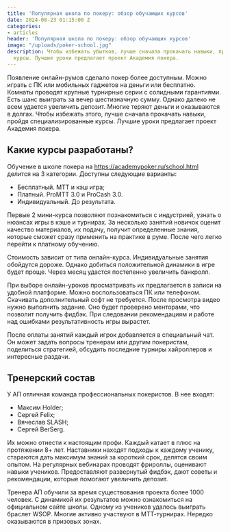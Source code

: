 ```yaml
---
title: 'Популярная школа по покеру: обзор обучающих курсов'
date: 2024-08-23 01:15:00 Z
categories:
- articles
header: 'Популярная школа по покеру: обзор обучающих курсов'
image: "/uploads/poker-school.jpg"
description: Чтобы избежать убытков, лучше сначала прокачать навыки, пройдя специализированные
  курсы. Лучшие уроки предлагает проект Академия покера.
---
```


<p>Появление онлайн-румов сделало покер более доступным. Можно играть с ПК или мобильных гаджетов на деньги или бесплатно. Комнаты проводят крупные турнирные серии с солидными гарантиями. Есть шанс выиграть за вечер шестизначную сумму. Однако далеко не всем удается увеличить депозит. Многие теряют деньги и оказываются в долгах. Чтобы избежать этого, лучше сначала прокачать навыки, пройдя специализированные курсы. Лучшие уроки предлагает проект Академия покера.</p>
<h2>Какие курсы разработаны?</h2>
<p>Обучение в школе покера на <a href="https://academypoker.ru/school.html">https://academypoker.ru/school.html</a> делится на 3 категории. Доступны следующие варианты:</p>
<ul>
<li>Бесплатный. МТТ и кэш игра;</li>
<li>Платный. ProMTT 3.0 и ProCash 3.0.</li>
<li>Индивидуальный. До результата.</li>
</ul>
<p>Первые 2 мини-курса позволяют познакомиться с индустрией, узнать о нюансах игры в кэше и турнирах. За несколько занятий новичок оценит качество материалов, их подачу, получит определенные знания, которые сможет сразу применить на практике в руме. После чего легко перейти к платному обучению.</p>
<p>Стоимость зависит от типа онлайн-курса. Индивидуальные занятия обойдутся дороже. Однако добиться положительной динамики в игре будет проще. Через месяц удастся постепенно увеличить банкролл.</p>
<p>При выборе онлайн-уроков просматривать их предлагается в записи на удобной платформе. Можно воспользоваться ПК или телефоном. Скачивать дополнительный софт не требуется. После просмотра видео нужно выполнить задание. Оно будет проверено менторами, что позволит получить фидбэк. При следовании рекомендациям и работе над ошибками результативность игры вырастет.</p>
<p>После оплаты занятий каждый игрок добавляется в специальный чат. Он может задать вопросы тренерам или другим покеристам, поделиться стратегией, обсудить последние турниры хайроллеров и интересные раздачи.</p>
<h2>Тренерский состав</h2>
<p>У АП отличная команда профессиональных покеристов. В нее входят:</p>
<ul>
<li>Максим Holder;</li>
<li>Сергей Felix;</li>
<li>Вячеслав SLASH;</li>
<li>Сергей BerSerg.</li>
</ul>
<p>Их можно отнести к настоящим профи. Каждый катает в плюс на протяжении 8+ лет. Наставники находят подходы к каждому ученику, стараются дать максимум знаний за короткий срок, делятся своим опытом. На регулярных вебинарах проводят фрироллы, оценивают навыки учеников. Предоставляют развернутый фидбэк, дают советы и рекомендации, которые помогают увеличить депозит.</p>
<p>Тренера АП обучили за время существования проекта более 1000 человек. С динамикой их результатов можно ознакомиться на официальном сайте школы. Одному из учеников удалось выиграть браслет WSOP. Многие активно участвуют в МТТ-турнирах. Нередко оказываются в призовых зонах.</p>
